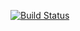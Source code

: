 [![Build Status](https://travis-ci.org/jhudaz/calculator.svg?branch=master)](https://travis-ci.org/jhudaz/calculator)